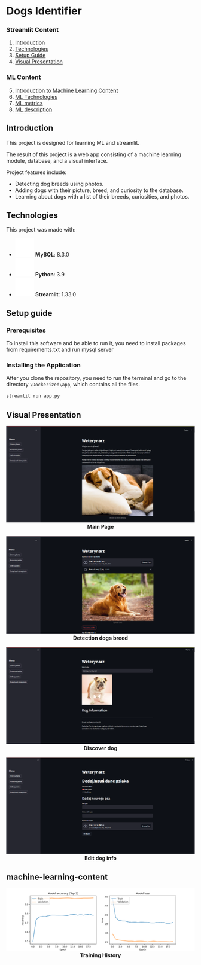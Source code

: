 # Dogs Identifier

### Streamlit Content
1. [Introduction](#introduction)
2. [Technologies](#technologies)
3. [Setup Guide](#setup-guide)
4. [Visual Presentation](#visual-presentation)

### ML Content
5. [Introduction to Machine Learning Content](#machine-learning-content)
6. [ML Technologies](#machine-learning-technologies)
7. [ML metrics](#machine-learning-metrics)
8. [ML description](#machine-learning-description)

## Introduction
This project is designed for learning ML and streamlit.

The result of this project is a web app consisting of a machine learning module, database, and a visual interface.

Project features include:
- Detecting dog breeds using photos.
- Adding dogs with their picture, breed, and curiosity to the database.
- Learning about dogs with a list of their breeds, curiosities, and photos.

## Technologies

This project was made with:

- ![MySQL](images/mysql.png) **MySQL**: 8.3.0
- ![Python](images/python.png) **Python**: 3.9
- ![Streamlit](images/streamlit.png) **Streamlit**: 1.33.0

## Setup guide

### Prerequisites

To install this software and be able to run it, you need to install packages from requirements.txt and run mysql server

### Installing the Application 

After you clone the repository, you need to run the terminal and go to the directory `\Dockerized\app`, which contains all the files.

```bash
streamlit run app.py
```


## Visual Presentation

<div align="center">
  <img src="images/appscreens/mainpage.png" alt="Main Page" /><br />
  <strong>Main Page</strong>
</div>

<br />

<div align="center">
  <img src="images/appscreens/detection.png" alt="Detection dogs breed" /><br />
  <strong>Detection dogs breed</strong>
</div>

<br />

<div align="center">
  <img src="images/appscreens/discover.png" alt="Discover dog" /><br />
  <strong>Discover dog</strong>
</div>

<br />

<div align="center">
  <img src="images/appscreens/edit.png" alt="Edit dog info" /><br />
  <strong>Edit dog info</strong>
</div>

## machine-learning-content

<div align="center">
  <img src="Dockerized/app/model/plots/training_history.png" alt="Training History" /><br />
  <strong>Training History</strong>
</div>
